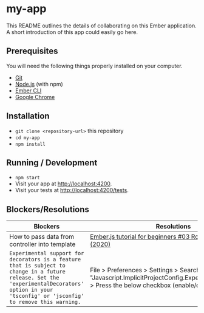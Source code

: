 # my-app

This README outlines the details of collaborating on this Ember application.
A short introduction of this app could easily go here.

## Prerequisites

You will need the following things properly installed on your computer.

* [Git](https://git-scm.com/)
* [Node.js](https://nodejs.org/) (with npm)
* [Ember CLI](https://ember-cli.com/)
* [Google Chrome](https://google.com/chrome/)

## Installation

* `git clone <repository-url>` this repository
* `cd my-app`
* `npm install`

## Running / Development

* `npm start`
* Visit your app at [http://localhost:4200](http://localhost:4200).
* Visit your tests at [http://localhost:4200/tests](http://localhost:4200/tests).

## Blockers/Resolutions
| Blockers | Resolutions |
|----------|-------------|
| How to pass data from controller into template | [Ember.js tutorial for beginners #03 Router & Controller (2020)](https://www.youtube.com/watch?v=Toz-zPkzUgM) |
| `Experimental support for decorators is a feature that is subject to change in a future release. Set the 'experimentalDecorators' option in your 'tsconfig' or 'jsconfig' to remove this warning.` | File > Preferences > Settings > Search "Javascript.ImplicitProjectConfig.ExperimentalDecorators" > Press the below checkbox (enable/disable) |
